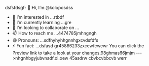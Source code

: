 dsfsfdsgf- 👋 Hi, I’m @koloposdss
- 👀 I’m interested in ...rtbdf
- 🌱 I’m currently learning ...gre
- 💞️ I’m looking to collaborate on ...
- 📫 How to reach me ...4474785jmhngngh
- 😄 Pronouns: ...sdfhyhyhhgnnhgxcvdsfdfs
- ⚡ Fun fact: ...dsfasd
gr45886233zxcewfewewr
You can click the Preview link to take a look at your changes.98ghmas66jmjm
--->nhgnhbgyjubvnadf.oi.oew
45asdrw
cbvbcvbbcvb
werr
